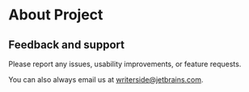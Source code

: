 # About Project





## Feedback and support

Please report any issues, usability improvements, or feature requests.

You can also always email us at writerside@jetbrains.com.